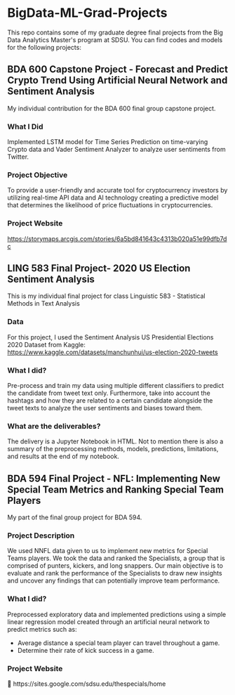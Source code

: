 # BigData-ML-Grad-Projects
This repo contains some of my graduate degree final projects from the Big Data Analytics Master's program at SDSU. You can find codes and models for the following projects:

<h2>BDA 600 Capstone Project - Forecast and Predict Crypto Trend Using Artificial Neural Network and Sentiment Analysis</h2>

My individual contribution for the BDA 600 final group capstone project.

<h3>What I Did</h3>

Implemented LSTM model for Time Series Prediction on time-varying Crypto data and Vader Sentiment Analyzer to analyze user sentiments from Twitter.

<h3>Project Objective</h3>

To provide a user-friendly and accurate tool for cryptocurrency investors by utilizing real-time API data and AI technology creating a predictive model that determines the likelihood of price fluctuations in cryptocurrencies.

<h3>Project Website</h3>

https://storymaps.arcgis.com/stories/6a5bd841643c4313b020a51e99dfb7dc

<h2>LING 583 Final Project- 2020 US Election Sentiment Analysis</h2>

This is my individual final project for class Linguistic 583 - Statistical Methods in Text Analysis

<h3>Data</h3>

For this project, I used the Sentiment Analysis US Presidential Elections 2020 Dataset from Kaggle: https://www.kaggle.com/datasets/manchunhui/us-election-2020-tweets

<h3>What I did?</h3>

Pre-process and train my data using multiple different classifiers to predict the candidate from tweet text only. Furthermore, take into account the hashtags and how they are related to a certain candidate alongside the tweet texts to analyze the user sentiments and biases toward them.

<h3>What are the deliverables?</h3>

The delivery is a Jupyter Notebook in HTML. Not to mention there is also a summary of the preprocessing methods, models, predictions, limitations, and results at the end of my notebook.

<h2>BDA 594 Final Project - NFL: Implementing New Special Team Metrics and Ranking Special Team Players</h2>

My part of the final group project for BDA 594.

<h3>Project Description</h3>

We used NNFL data given to us to implement new metrics for Special Teams players. We took the data and ranked the Specialists, a group that is comprised of punters, kickers, and long snappers. Our main objective is to evaluate and rank the performance of the Specialists to draw new insights and uncover any findings that can potentially improve team performance.

<h3>What I did?</h3>

Preprocessed exploratory data and implemented predictions using a simple linear regression model created through an artificial neural network to predict metrics such as:

- Average distance a special team player can travel throughout a game.
- Determine their rate of kick success in a game.

<h3>Project Website</h3>
https://sites.google.com/sdsu.edu/thespecials/home



